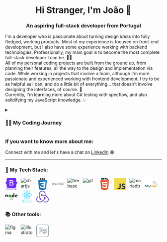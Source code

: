 <h1 align="center">Hi Stranger, I'm João 👋</h1>
<h3 align="center">An aspiring full-stack developer from Portugal</h3>

<p align="left">I'm a developer who is passionate about turning design ideas into fully fledged, working products. Most of my experience is focused on front-end development, but I also have some experience working with backend technologies. Professionally, my main goal is to become the most complete full-stack developer I can be. 👨‍💻 <br> All of my personal coding projects are built from the ground up, from planning their features, all the way to the design and implementation via code. While working in projects that involve a team, although I'm more passionate and experienced working with frontend development, I try to be as helpful as I can, and do a little bit of everything... that doesn't involve designing the interfaces, of course. 👀 <br> Currently, I'm learning more about C# testing with specflow, and also solidifying my JavaScript knowledge. 💡</p>

<details>
   <summary><h3>👨‍💻 My Coding Journey</h3></summary>
   <p>
     I started my coding journey in college. I enrolled in New Technologies of Communication, at the University of Aveiro. There, I was able to learn a lot about all the stages and facets of web development, throught a project based learning method, where I got to work with both the front-end side of development, as well as the back-end side of things. Thanks to this opportunity, I got to develop my skills as a JavaScript developer, along with multiple technologies and frameworks associated to it, such as React, Bootstrap, Node and Express. After completing my bachelors, I enrolled in a Masters in Communication Technologies, where I got to hone my skills even more, developing more projects following the same project based methodology. To finish my academic path, I got an opportunity to work in a research grant, where I developed a back-office platform to create, schedule and manage notifications for the TV ecosystem.
   Now, I'm currently working as a Site Reliability Engineer at Volkswagen Financial Services, where I get to work with, and learn more about, the lifecycle of the development and maintenance of market ready applications.
   </p>
</details>

<h3>If you want to know more about me: </h3>
<p>Connect with me and let's have a chat on <a href="https://linkedin.com/in/jo%c3%a3o-rangel-9b9517220" target="blank">LinkedIn</a> 😁</p>

---

<h3 align="left">🧰 My Tech Stack:</h3>
<p align="left"> 
  <img src="https://raw.githubusercontent.com/devicons/devicon/master/icons/bootstrap/bootstrap-plain-wordmark.svg" alt="bootstrap" width="40" height="40" style="padding-right: 10px;" align="left"/>  
  <img src="https://www.chartjs.org/media/logo-title.svg" alt="chartjs" width="40" height="40" style="padding-right: 10px;" align="left"/> 
  <img src="https://raw.githubusercontent.com/devicons/devicon/master/icons/css3/css3-original-wordmark.svg" alt="css3" width="40" height="40" style="padding-right: 10px;" align="left"/> 
  <img src="https://raw.githubusercontent.com/devicons/devicon/master/icons/express/express-original-wordmark.svg" alt="express" width="40" height="40" style="padding-right: 10px;" align="left"/> 
  <img src="https://www.vectorlogo.zone/logos/firebase/firebase-icon.svg" alt="firebase" width="40" height="40" style="padding-right: 10px;" align="left"/> 
  <img src="https://www.vectorlogo.zone/logos/git-scm/git-scm-icon.svg" alt="git" width="40" height="40" style="padding-right: 10px;" align="left"/> 
  <img src="https://raw.githubusercontent.com/devicons/devicon/master/icons/html5/html5-original-wordmark.svg" alt="html5" width="40" height="40" style="padding-right: 10px;" align="left"/> 
  <img src="https://raw.githubusercontent.com/devicons/devicon/master/icons/javascript/javascript-original.svg" alt="javascript" width="40" height="40" style="padding-right: 10px;" align="left"/> 
  <img src="https://www.vectorlogo.zone/logos/mariadb/mariadb-icon.svg" alt="mariadb" width="40" height="40" style="padding-right: 10px;" align="left"/> 
  <img src="https://raw.githubusercontent.com/devicons/devicon/master/icons/mysql/mysql-original-wordmark.svg" alt="mysql" width="40" height="40" style="padding-right: 10px;" align="left"/> 
  <img src="https://raw.githubusercontent.com/devicons/devicon/master/icons/nodejs/nodejs-original-wordmark.svg" alt="nodejs" width="40" height="40" style="padding-right: 10px;" align="left"/> 
  <img src="https://raw.githubusercontent.com/devicons/devicon/master/icons/react/react-original-wordmark.svg" alt="react" width="40" height="40" style="padding-right: 10px;" align="left"/> 
  <img src="https://raw.githubusercontent.com/devicons/devicon/master/icons/redux/redux-original.svg" alt="redux" width="40" height="40"/> 
</p>

<h3 align="left">📚 Other tools:</h3>
<p align="left"> 
  <img src="https://www.vectorlogo.zone/logos/figma/figma-icon.svg" alt="figma" width="40" height="40" style="padding-right: 10px;" align="left"/> 
  <img src="https://www.vectorlogo.zone/logos/adobe_illustrator/adobe_illustrator-icon.svg" alt="illustrator" width="40" height="40" style="padding-right: 10px;" align="left"/> 
  <img src="https://raw.githubusercontent.com/devicons/devicon/master/icons/photoshop/photoshop-line.svg" alt="photoshop" width="40" height="40"/> 
</p>
